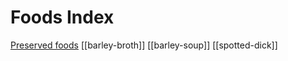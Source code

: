 # Foods Index

[Preserved foods](1preserved-foods-index)
[[barley-broth]]
[[barley-soup]]
[[spotted-dick]]
